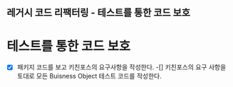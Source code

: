 ## 레거시 코드 리팩터링 - 테스트를 통한 코드 보호

# 테스트를 통한 코드 보호
-[x] 패키지 코드를 보고 키친포스의 요구사항을 작성한다.
-[] 키친포스의 요구 사항을 토대로 모든 Buisness Object 테스트 코드를 작성한다.